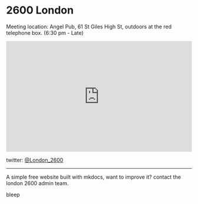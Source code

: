 # 2600 London

Meeting location: Angel Pub, 61 St Giles High St, outdoors at the red telephone box. (6:30 pm - Late)
<iframe src="https://www.google.com/maps/embed?pb=!1m18!1m12!1m3!1d155.1797413517014!2d-0.1279226892665699!3d51.51549342377666!2m3!1f0!2f0!3f0!3m2!1i1024!2i768!4f13.1!3m3!1m2!1s0x48761b32c825f9c9%3A0x39d14b659fcc49ac!2sThe%20Angel!5e0!3m2!1sen!2suk!4v1745487837695!5m2!1sen!2suk" width="100%" height="300" style="border:0;" allowfullscreen="" loading="lazy" referrerpolicy="no-referrer-when-downgrade"></iframe>

twitter: [@London_2600](https://www.twitter.com/London_2600) 

----

A simple free website built with mkdocs,
want to improve it? contact the london 2600 admin team.

bleep
